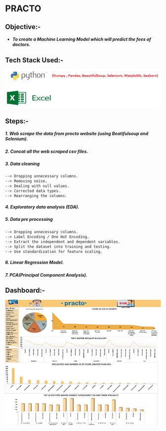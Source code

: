 # PRACTO
## Objective:-
- ##### To create a Machine Learning Model which will predict the fees of doctors.
## Tech Stack Used:-
![Techstack](https://github.com/gauraishwarya/Project-Images/blob/main/Practo.png?raw=true)
## Steps:-
##### 1. Web scrape the data from procto website (using Beatifulsoup and Selenium). 
##### 2. Concat all the web scraped csv files. 
##### 3. Data cleaning 
    --> Dropping unnecessary columns.
    --> Removing noise.
    --> Dealing with null values.
    --> Corrected data types.
    --> Rearranging the columns.
##### 4. Exploratory data analysis (EDA).
##### 5. Data pre processing 
    --> Dropping unnecessary columns.
    --> Label Encoding / One Hot Encoding.
    --> Extract the independent and dependent variables.
    --> Split the dataset into training and testing.
    --> Use standardization for feature scaling.
##### 6. Linear Regression Model.
##### 7. PCA(Principal Component Analysis).
## Dashboard:-
![image](https://github.com/gauraishwarya/Project-Images/blob/main/Practo%20dashboard%20image.png?raw=true)
